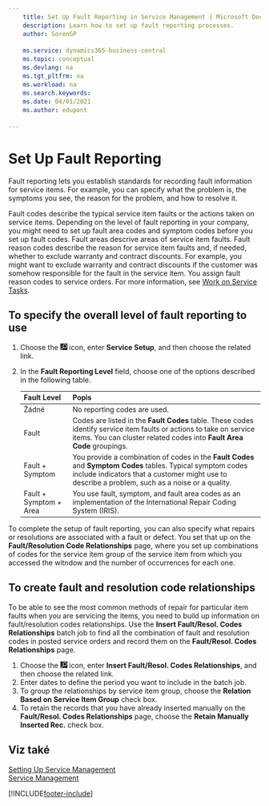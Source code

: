 ```yaml
---
    title: Set Up Fault Reporting in Service Management | Microsoft Docs
    description: Learn how to set up fault reporting processes.
    author: SorenGP

    ms.service: dynamics365-business-central
    ms.topic: conceptual
    ms.devlang: na
    ms.tgt_pltfrm: na
    ms.workload: na
    ms.search.keywords:
    ms.date: 04/01/2021
    ms.author: edupont

---
```


# Set Up Fault Reporting
Fault reporting lets you establish standards for recording fault information for service items. For example, you can specify what the problem is, the symptoms you see, the reason for the problem, and how to resolve it.

Fault codes describe the typical service item faults or the actions taken on service items. Depending on the level of fault reporting in your company, you might need to set up fault area codes and symptom codes before you set up fault codes. Fault areas descrive areas of service item faults. Fault reason codes describe the reason for service item faults and, if needed, whether to exclude warranty and contract discounts. For example, you might want to exclude warranty and contract discounts if the customer was somehow responsible for the fault in the service item. You assign fault reason codes to service orders. For more information, see [Work on Service Tasks](service-how-to-work-on-service-tasks.md).

## To specify the overall level of fault reporting to use
1. Choose the ![Lightbulb that opens the Tell Me feature](media/ui-search/search_small.png "Tell me what you want to do") icon, enter **Service Setup**, and then choose the related link.
2. In the **Fault Reporting Level** field, choose one of the options described in the following table.

   | **Fault Level** | **Popis** |
   |------------|-------------|  
   | Žádné | No reporting codes are used. |
   | Fault | Codes are listed in the **Fault Codes** table. These codes identify service item faults or actions to take on service items. You can cluster related codes into **Fault Area Code** groupings. |
   | Fault + Symptom | You provide a combination of codes in the **Fault Codes** and **Symptom Codes** tables. Typical symptom codes include indicators that a customer might use to describe a problem, such as a noise or a quality. |
   | Fault + Symptom + Area | You use fault, symptom, and fault area codes as an implementation of the International Repair Coding System (IRIS). |

To complete the setup of fault reporting, you can also specify what repairs or resolutions are associated with a fault or defect. You set that up on the **Fault/Resolution Code Relationships** page, where you set up combinations of codes for the service item group of the service item from which you accessed the witndow and the number of occurrences for each one.

## To create fault and resolution code relationships
<!--this needs to go in a working with topic-->
To be able to see the most common methods of repair for particular item faults when you are servicing the items, you need to build up information on fault/resolution codes relationships. Use the **Insert Fault/Resol. Codes Relationships** batch job to find all the combination of fault and resolution codes in posted service orders and record them on the **Fault/Resol. Codes Relationships** page.

1. Choose the ![Lightbulb that opens the Tell Me feature](media/ui-search/search_small.png "Tell me what you want to do") icon, enter **Insert Fault/Resol. Codes Relationships**, and then choose the related link.
2. Enter dates to define the period you want to include in the batch job.
3. To group the relationships by service item group, choose the **Relation Based on Service Item Group** check box.
4. To retain the records that you have already inserted manually on the **Fault/Resol. Codes Relationships** page, choose the **Retain Manually Inserted Rec.** check box.

## Viz také
[Setting Up Service Management](service-setup-service.md)  
[Service Management](service-service.md)


[!INCLUDE[footer-include](includes/footer-banner.md)]